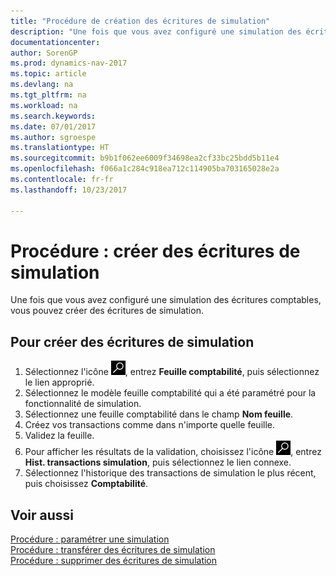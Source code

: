 ```yaml
---
title: "Procédure de création des écritures de simulation"
description: "Une fois que vous avez configuré une simulation des écritures comptables, vous pouvez créer des écritures de simulation."
documentationcenter: 
author: SorenGP
ms.prod: dynamics-nav-2017
ms.topic: article
ms.devlang: na
ms.tgt_pltfrm: na
ms.workload: na
ms.search.keywords: 
ms.date: 07/01/2017
ms.author: sgroespe
ms.translationtype: HT
ms.sourcegitcommit: b9b1f062ee6009f34698ea2cf33bc25bdd5b11e4
ms.openlocfilehash: f066a1c284c918ea712c114905ba703165028e2a
ms.contentlocale: fr-fr
ms.lasthandoff: 10/23/2017

---
```

# <a name="how-to-create-simulation-entries"></a>Procédure : créer des écritures de simulation
Une fois que vous avez configuré une simulation des écritures comptables, vous pouvez créer des écritures de simulation.  

## <a name="to-create-simulation-entries"></a>Pour créer des écritures de simulation  

1.  Sélectionnez l'icône ![Page ou état pour la recherche](../../media/ui-search/search_small.png "Page ou état pour la recherche"), entrez **Feuille comptabilité**, puis sélectionnez le lien approprié.  
2.  Sélectionnez le modèle feuille comptabilité qui a été paramétré pour la fonctionnalité de simulation.  
3.  Sélectionnez une feuille comptabilité dans le champ **Nom feuille**.  
4.  Créez vos transactions comme dans n'importe quelle feuille.  
5.  Validez la feuille.  
6.  Pour afficher les résultats de la validation, choisissez l'icône ![Page ou état pour la recherche](../../media/ui-search/search_small.png "Page ou état pour la recherche"), entrez **Hist. transactions simulation**, puis sélectionnez le lien connexe.  
7.  Sélectionnez l'historique des transactions de simulation le plus récent, puis choisissez **Comptabilité**.  

## <a name="see-also"></a>Voir aussi  
 [Procédure : paramétrer une simulation](how-to-set-up-simulation.md)   
 [Procédure : transférer des écritures de simulation](how-to-transfer-simulation-entries.md)   
 [Procédure : supprimer des écritures de simulation](how-to-delete-simulation-entries.md)

